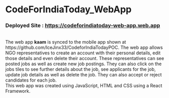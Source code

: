 # CodeForIndiaToday_WebApp

### Deployed Site :  https://codeforindiatoday-web-app.web.app
<br>
The web app <b>kaam</b> is synced to the mobile app shown at https://github.com/IceJinx33/CodeforIndiaTodayPOC. The web app allows NGO representatives to create an account with their personal details, edit those details and even delete their account. These representatives can see posted jobs as well as create new job postings. They can also click on the jobs tiles to see further details about the job, see applicants for the job, update job details as well as delete the job. They can also accept or reject candidates for each job.
<br>
This web app was created using JavaScript, HTML and CSS using a React Framework.
